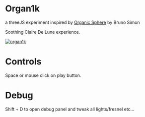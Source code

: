 # Organ1k
a threeJS experiment inspired by [Organic Sphere](https://github.com/brunosimon/organic-sphere) by Bruno Simon

Soothing Claire De Lune experience.

[![organ1k](static/preview.gif)](https://organ1k.vercel.app)


# Controls

Space or mouse click on play button.

# Debug
Shift + D to open debug panel and tweak all lights/fresnel etc...